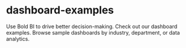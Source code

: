 # dashboard-examples
Use Bold BI to drive better decision-making. Check out our dashboard examples. Browse sample dashboards by industry, department, or data analytics.
